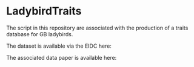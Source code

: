 # LadybirdTraits

The script in this repository are associated with the production of a traits database for GB ladybirds. 

The dataset is available via the EIDC here:

The associated data paper is available here: 